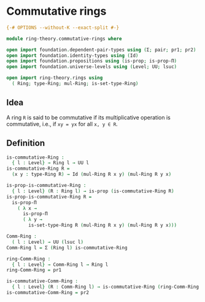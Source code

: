 # Commutative rings

```agda
{-# OPTIONS --without-K --exact-split #-}

module ring-theory.commutative-rings where

open import foundation.dependent-pair-types using (Σ; pair; pr1; pr2)
open import foundation.identity-types using (Id)
open import foundation.propositions using (is-prop; is-prop-Π)
open import foundation.universe-levels using (Level; UU; lsuc)

open import ring-theory.rings using
  ( Ring; type-Ring; mul-Ring; is-set-type-Ring)
```

## Idea

A ring `R` is said to be commutative if its multiplicative operation is commutative, i.e., if `xy = yx` for all `x, y ∈ R`.

## Definition

```agda
is-commutative-Ring :
  { l : Level} → Ring l → UU l
is-commutative-Ring R =
  (x y : type-Ring R) → Id (mul-Ring R x y) (mul-Ring R y x)

is-prop-is-commutative-Ring :
  { l : Level} (R : Ring l) → is-prop (is-commutative-Ring R)
is-prop-is-commutative-Ring R =
  is-prop-Π
    ( λ x →
      is-prop-Π
      ( λ y →
        is-set-type-Ring R (mul-Ring R x y) (mul-Ring R y x)))

Comm-Ring :
  ( l : Level) → UU (lsuc l)
Comm-Ring l = Σ (Ring l) is-commutative-Ring

ring-Comm-Ring :
  { l : Level} → Comm-Ring l → Ring l
ring-Comm-Ring = pr1

is-commutative-Comm-Ring :
  { l : Level} (R : Comm-Ring l) → is-commutative-Ring (ring-Comm-Ring R)
is-commutative-Comm-Ring = pr2
```
